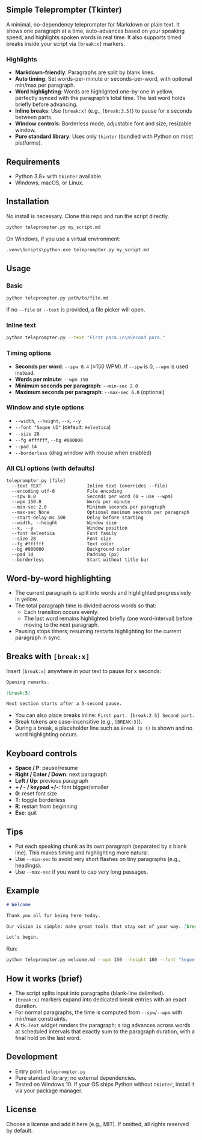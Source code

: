 ## Simple Teleprompter (Tkinter)

A minimal, no-dependency teleprompter for Markdown or plain text. It shows one paragraph at a time, auto-advances based on your speaking speed, and highlights spoken words in real time. It also supports timed breaks inside your script via `[break:x]` markers.

### Highlights
- **Markdown-friendly**: Paragraphs are split by blank lines.
- **Auto timing**: Set words-per-minute or seconds-per-word, with optional min/max per paragraph.
- **Word highlighting**: Words are highlighted one-by-one in yellow, perfectly synced with the paragraph’s total time. The last word holds briefly before advancing.
- **Inline breaks**: Use `[break:x]` (e.g., `[break:3.5]`) to pause for x seconds between parts.
- **Window controls**: Borderless mode, adjustable font and size, resizable window.
- **Pure standard library**: Uses only `tkinter` (bundled with Python on most platforms).

## Requirements
- Python 3.8+ with `tkinter` available.
- Windows, macOS, or Linux.

## Installation
No install is necessary. Clone this repo and run the script directly.

```bash
python teleprompter.py my_script.md
```

On Windows, if you use a virtual environment:

```bash
.venv\Scripts\python.exe teleprompter.py my_script.md
```

## Usage

### Basic
```bash
python teleprompter.py path/to/file.md
```

If no `--file` or `--text` is provided, a file picker will open.

### Inline text
```bash
python teleprompter.py --text "First para.\n\nSecond para."
```

### Timing options
- **Seconds per word**: `--spw 0.4` (≈150 WPM). If `--spw` is 0, `--wpm` is used instead.
- **Words per minute**: `--wpm 150`
- **Minimum seconds per paragraph**: `--min-sec 2.0`
- **Maximum seconds per paragraph**: `--max-sec 6.0` (optional)

### Window and style options
- `--width`, `--height`, `--x`, `--y`
- `--font "Segoe UI"` (default: `Helvetica`)
- `--size 28`
- `--fg #ffffff`, `--bg #000000`
- `--pad 14`
- `--borderless` (drag window with mouse when enabled)

### All CLI options (with defaults)

```
teleprompter.py [file]
  --text TEXT                 Inline text (overrides --file)
  --encoding utf-8            File encoding
  --spw 0.0                   Seconds per word (0 → use --wpm)
  --wpm 150.0                 Words per minute
  --min-sec 2.0               Minimum seconds per paragraph
  --max-sec None              Optional maximum seconds per paragraph
  --start-delay-ms 500        Delay before starting
  --width, --height           Window size
  --x, --y                    Window position
  --font Helvetica            Font family
  --size 28                   Font size
  --fg #ffffff                Text color
  --bg #000000                Background color
  --pad 14                    Padding (px)
  --borderless                Start without title bar
```

## Word-by-word highlighting
- The current paragraph is split into words and highlighted progressively in yellow.
- The total paragraph time is divided across words so that:
  - Each transition occurs evenly.
  - The last word remains highlighted briefly (one word-interval) before moving to the next paragraph.
- Pausing stops timers; resuming restarts highlighting for the current paragraph in sync.

## Breaks with `[break:x]`
Insert `[break:x]` anywhere in your text to pause for x seconds:

```md
Opening remarks.

[break:5]

Next section starts after a 5-second pause.
```

- You can also place breaks inline: `First part. [break:2.5] Second part.`
- Break tokens are case-insensitive (e.g., `[BREAK:3]`).
- During a break, a placeholder line such as `Break (x s)` is shown and no word highlighting occurs.

## Keyboard controls
- **Space / P**: pause/resume
- **Right / Enter / Down**: next paragraph
- **Left / Up**: previous paragraph
- **+ / - / keypad +/-**: font bigger/smaller
- **0**: reset font size
- **T**: toggle borderless
- **R**: restart from beginning
- **Esc**: quit

## Tips
- Put each speaking chunk as its own paragraph (separated by a blank line). This makes timing and highlighting more natural.
- Use `--min-sec` to avoid very short flashes on tiny paragraphs (e.g., headings).
- Use `--max-sec` if you want to cap very long passages.

## Example

```md
# Welcome

Thank you all for being here today.

Our vision is simple: make great tools that stay out of your way. [break:3] Today, I will show you how.

Let’s begin.
```

Run:

```bash
python teleprompter.py welcome.md --wpm 150 --height 180 --font "Segoe UI" --size 30
```

## How it works (brief)
- The script splits input into paragraphs (blank-line delimited).
- `[break:x]` markers expand into dedicated break entries with an exact duration.
- For normal paragraphs, the time is computed from `--spw`/`--wpm` with min/max constraints.
- A `tk.Text` widget renders the paragraph; a tag advances across words at scheduled intervals that exactly sum to the paragraph duration, with a final hold on the last word.

## Development
- Entry point: `teleprompter.py`
- Pure standard library; no external dependencies.
- Tested on Windows 10. If your OS ships Python without `tkinter`, install it via your package manager.

## License
Choose a license and add it here (e.g., MIT). If omitted, all rights reserved by default.

